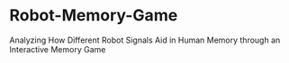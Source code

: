 # Robot-Memory-Game
Analyzing How Different Robot Signals Aid in Human Memory through an Interactive Memory Game
